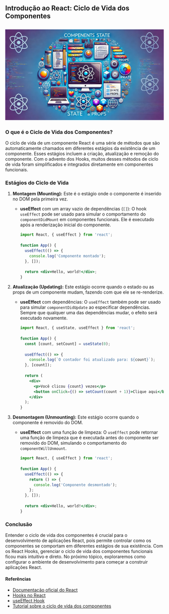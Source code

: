 ## Introdução ao React: Ciclo de Vida dos Componentes
![Componentes, Estado, e Props](https://raw.githubusercontent.com/leorodriguesdev/artigos-react-react-native/main/images/componentes-estado-props.webp)
---
### O que é o Ciclo de Vida dos Componentes?

O ciclo de vida de um componente React é uma série de métodos que são automaticamente chamados em diferentes estágios da existência de um componente. Esses estágios incluem a criação, atualização e remoção do componente. Com o advento dos Hooks, muitos desses métodos de ciclo de vida foram simplificados e integrados diretamente em componentes funcionais.

### Estágios do Ciclo de Vida

1. **Montagem (Mounting):**
   Este é o estágio onde o componente é inserido no DOM pela primeira vez.

   - **useEffect** com um array vazio de dependências (`[]`):
     O hook `useEffect` pode ser usado para simular o comportamento do `componentDidMount` em componentes funcionais. Ele é executado após a renderização inicial do componente.

     ```jsx
     import React, { useEffect } from 'react';

     function App() {
       useEffect(() => {
         console.log('Componente montado');
       }, []);

       return <div>Hello, world!</div>;
     }
     ```

2. **Atualização (Updating):**
   Este estágio ocorre quando o estado ou as props de um componente mudam, fazendo com que ele se re-renderize.

   - **useEffect** com dependências:
     O `useEffect` também pode ser usado para simular `componentDidUpdate` ao especificar dependências. Sempre que qualquer uma das dependências mudar, o efeito será executado novamente.

     ```jsx
     import React, { useState, useEffect } from 'react';

     function App() {
       const [count, setCount] = useState(0);

       useEffect(() => {
         console.log(`O contador foi atualizado para: ${count}`);
       }, [count]);

       return (
         <div>
           <p>Você clicou {count} vezes</p>
           <button onClick={() => setCount(count + 1)}>Clique aqui</button>
         </div>
       );
     }
     ```

3. **Desmontagem (Unmounting):**
   Este estágio ocorre quando o componente é removido do DOM.

   - **useEffect** com uma função de limpeza:
     O `useEffect` pode retornar uma função de limpeza que é executada antes do componente ser removido do DOM, simulando o comportamento do `componentWillUnmount`.

     ```jsx
     import React, { useEffect } from 'react';

     function App() {
       useEffect(() => {
         return () => {
           console.log('Componente desmontado');
         };
       }, []);

       return <div>Hello, world!</div>;
     }
     ```

### Conclusão

Entender o ciclo de vida dos componentes é crucial para o desenvolvimento de aplicações React, pois permite controlar como os componentes se comportam em diferentes estágios de sua existência. Com os React Hooks, gerenciar o ciclo de vida dos componentes funcionais ficou mais intuitivo e direto. No próximo tópico, exploraremos como configurar o ambiente de desenvolvimento para começar a construir aplicações React.

#### Referências
- [Documentação oficial do React](https://react.dev/reference/react)
- [Hooks no React](https://react.dev/reference/react/Hooks)
- [useEffect Hook](https://react.dev/reference/react/useEffect)
- [Tutorial sobre o ciclo de vida dos componentes](https://react.dev/reference/react/Component)